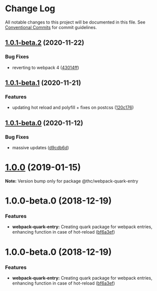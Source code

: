 # Change Log

All notable changes to this project will be documented in this file.
See [Conventional Commits](https://conventionalcommits.org) for commit guidelines.

## [1.0.1-beta.2](https://github.com/thc-tools/webpack-laboratory/compare/@thc/webpack-quark-entry@1.0.1-beta.1...@thc/webpack-quark-entry@1.0.1-beta.2) (2020-11-22)


### Bug Fixes

* reverting to webpack 4 ([43014ff](https://github.com/thc-tools/webpack-laboratory/commit/43014ff414974067a60abf7733fff2444f244dc5))





## [1.0.1-beta.1](https://github.com/thc-tools/webpack-laboratory/compare/@thc/webpack-quark-entry@1.0.1-beta.0...@thc/webpack-quark-entry@1.0.1-beta.1) (2020-11-21)


### Features

* updating hot reload and polyfill + fixes on postcss ([120c176](https://github.com/thc-tools/webpack-laboratory/commit/120c176d03d09cf49c78b224735411c85d1b0560))





## [1.0.1-beta.0](https://github.com/thc-tools/webpack-laboratory/compare/@thc/webpack-quark-entry@1.0.0...@thc/webpack-quark-entry@1.0.1-beta.0) (2020-11-12)


### Bug Fixes

* massive updates ([d9cdb6d](https://github.com/thc-tools/webpack-laboratory/commit/d9cdb6de2947dca6e215f3d5150b44176117fdeb))





# [1.0.0](https://github.com/thc-tools/webpack-laboratory/compare/@thc/webpack-quark-entry@1.0.0-beta.0...@thc/webpack-quark-entry@1.0.0) (2019-01-15)

**Note:** Version bump only for package @thc/webpack-quark-entry






# 1.0.0-beta.0 (2018-12-19)


### Features

* **webpack-quark-entry:** Creating quark package for webpack entries, enhancing function in case of hot-reload ([bf6a3ef](https://github.com/thc-tools/webpack-laboratory/commit/bf6a3ef))





# 1.0.0-beta.0 (2018-12-19)


### Features

* **webpack-quark-entry:** Creating quark package for webpack entries, enhancing function in case of hot-reload ([bf6a3ef](https://github.com/thc-tools/webpack-laboratory/commit/bf6a3ef))
